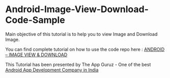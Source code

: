 Android-Image-View-Download-Code-Sample
=======================================

Main objective of this tutorial is to help you to view Image and Download Image.


You can find complete tutorial on how to use the code repo here : <a href="http://www.theappguruz.com/blog/android-image-view-download">ANDROID – IMAGE VIEW & DOWNLOAD</a>

This Tutorial has been presented by The App Guruz - One of the best <a href="http://www.theappguruz.com/android-app-development/">Android App Development Company in India</a>
